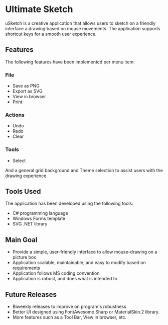 # Ultimate Sketch

uSketch is a creative application that allows users to sketch on a friendly interface a drawing based on mouse movements. The application supports shortcut keys for a smooth user experience. 

## Features

The following features have been implemented per menu item:

### File

- Save as PNG
- Export as SVG
- View in browser
- Print

### Actions

- Undo
- Redo
- Clear

### Tools

- Select

And a general grid background and Theme selection to assist users with the drawing experience.

## Tools Used

The application has been developed using the following tools:

- C# programming language
- Windows Forms template
- SVG .NET library

## Main Goal

- Provide a simple, user-friendly interface to allow mouse-drawing on a picture box
- Application scalable, maintainable, and easy to modify based on requirements
- Application follows MS coding convention
- Application is robust, and does what is intended to

## Future Releases

- Biweekly releases to improve on program's robustness
- Better UI designed using FontAwesome.Sharp or MaterialSkin.2 library.
- More features such as a Tool Bar, View in browser, etc.
